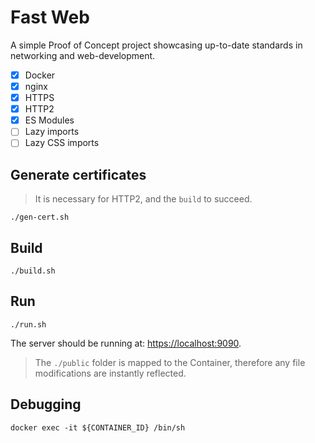 # Fast Web

A simple Proof of Concept project showcasing up-to-date standards in networking and web-development.

- [X] Docker
- [X] nginx
- [X] HTTPS
- [X] HTTP2
- [X] ES Modules
- [ ] Lazy imports
- [ ] Lazy CSS imports

## Generate certificates
> It is necessary for HTTP2, and the `build` to succeed.

```
./gen-cert.sh
```

## Build
```
./build.sh
```

## Run
```
./run.sh
```

The server should be running at: [https://localhost:9090](https://localhost:9090).

> The `./public` folder is mapped to the Container, therefore any file modifications are instantly reflected.

## Debugging
```
docker exec -it ${CONTAINER_ID} /bin/sh
```
